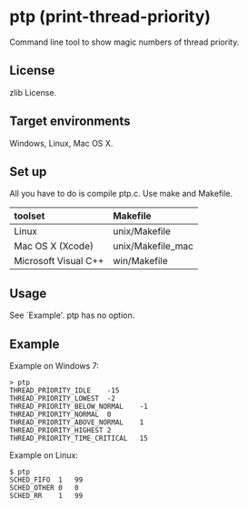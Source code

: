 ptp (print-thread-priority)
===========================

Command line tool to show magic numbers of thread priority.

License
-------

zlib License.

Target environments
-------------------

Windows, Linux, Mac OS X.

Set up
------

All you have to do is compile ptp.c. Use make and Makefile.

| toolset              | Makefile           |
|:---------------------|:-------------------|
| Linux                | unix/Makefile      |
| Mac OS X (Xcode)     | unix/Makefile\_mac |
| Microsoft Visual C++ | win/Makefile       |

Usage
-----

See \`Example'. ptp has no option.

Example
-------

Example on Windows 7:

    > ptp
    THREAD_PRIORITY_IDLE	-15
    THREAD_PRIORITY_LOWEST	-2
    THREAD_PRIORITY_BELOW_NORMAL	-1
    THREAD_PRIORITY_NORMAL	0
    THREAD_PRIORITY_ABOVE_NORMAL	1
    THREAD_PRIORITY_HIGHEST	2
    THREAD_PRIORITY_TIME_CRITICAL	15

Example on Linux:

    $ ptp
    SCHED_FIFO	1	99
    SCHED_OTHER	0	0
    SCHED_RR	1	99
